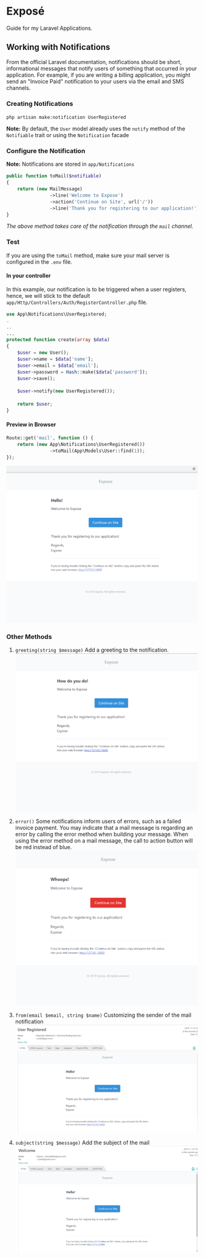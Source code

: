 # Exposé
Guide for my Laravel Applications.

## Working with Notifications
From the official Laravel documentation, notifications should be short, informational messages that notify users of something that occurred in your application. For example, if you are writing a billing application, you might send an "Invoice Paid" notification to your users via the email and SMS channels.

### Creating Notifications
`php artisan make:notification UserRegistered`

**Note:** By default, the `User` model already uses the `notify` method of the `Notifiable` trait or using the `Notification` facade

### Configure the Notification
**Note:** Notifications are stored in `app/Notifications`

```php
public function toMail($notifiable)
{
    return (new MailMessage)
                ->line('Welcome to Expose')
                ->action('Continue on Site', url('/'))
                ->line('Thank you for registering to our application!');
}
```
*The above method takes care of the notification through the `mail` channel.*

### Test
If you are using the `toMail` method, make sure your mail server is configured in the `.env` file.

#### In your controller
In this example, our notification is to be triggered when a user registers, hence, we will stick to the default `app/Http/Controllers/Auth/RegisterController.php` file.
```php
use App\Notifications\UserRegistered;
.
..
...
protected function create(array $data)
{
    $user = new User();
    $user->name = $data['name'];
    $user->email = $data['email'];
    $user->password = Hash::make($data['password']);
    $user->save();

    $user->notify(new UserRegistered());

    return $user;
}
```
#### Preview in Browser
```php
Route::get('mail', function () {
    return (new App\Notifications\UserRegistered())
                ->toMail(App\Models\User::find(1));
});
```
![Default look](https://github.com/Lavendar77/Expose/blob/notifications/public/images/notifications/default.png)

### Other Methods
1. `greeting(string $message)`
	Add a greeting to the notification.
	![Greeting](https://github.com/Lavendar77/Expose/blob/notifications/public/images/notifications/greeting.png)

2. `error()`
	Some notifications inform users of errors, such as a failed invoice payment. You may indicate that a mail message is regarding an error by calling the error method when building your message. When using the error method on a mail message, the call to action button will be red instead of blue.
	![Error](https://github.com/Lavendar77/Expose/blob/notifications/public/images/notifications/error.png)

3. `from(email $email, string $name)`
	Customizing the sender of the mail notification
	![Customer Sender](https://github.com/Lavendar77/Expose/blob/notifications/public/images/notifications/from.png)

4. `subject(string $message)`
	Add the subject of the mail
	![Subject](https://github.com/Lavendar77/Expose/blob/notifications/public/images/notifications/subject.png)
